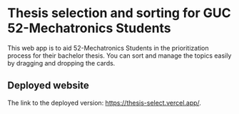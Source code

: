 # Thesis selection and sorting for GUC 52-Mechatronics Students

This web app is to aid 52-Mechatronics Students in the prioritization process for their bachelor thesis.
You can sort and manage the topics easily by dragging and dropping the cards.

## Deployed website

The link to the deployed version: https://thesis-select.vercel.app/.
